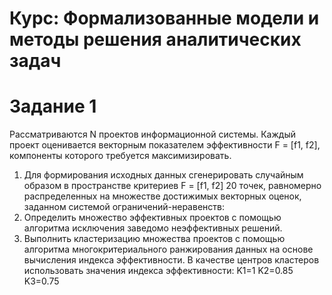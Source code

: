 # Курс: Формализованные модели и методы решения аналитических задач

# Задание 1

Рассматриваются N проектов информационной системы. Каждый проект оценивается векторным показателем эффективности F = [f1, f2], компоненты которого требуется максимизировать.

1. Для формирования исходных данных сгенерировать случайным
образом в пространстве критериев F = [f1, f2] 20 точек, равномерно распределенных на множестве достижимых векторных оценок, заданном системой ограничений-неравенств:
2. Определить множество эффективных проектов с помощью алгоритма исключения заведомо неэффективных решений.
3. Выполнить кластеризацию множества проектов с помощью алгоритма многокритериального ранжирования данных на основе вычисления индекса эффективности. В качестве центров кластеров использовать значения индекса эффективности:
K1=1
K2=0.85
K3=0.75